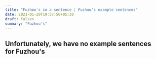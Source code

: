 ```yaml
---
title: "Fuzhou's in a sentence | Fuzhou's example sentences"
date: 2021-01-20T19:57:50+05:30
draft: falses
summary: "Fuzhou's"
---
```

## Unfortunately, we have no example sentences for Fuzhou's                 
